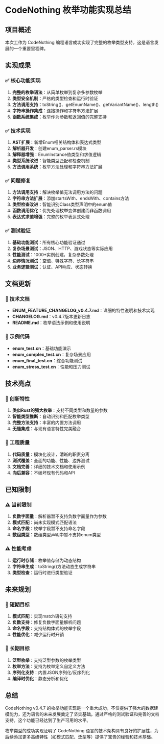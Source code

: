 # CodeNothing 枚举功能实现总结

## 项目概述
本次工作为 CodeNothing 编程语言成功实现了完整的枚举类型支持，这是语言发展的一个重要里程碑。

## 实现成果

### ✅ 核心功能实现
1. **完整的枚举语法**：从简单枚举到复杂多参数枚举
2. **类型安全机制**：严格的类型检查和运行时验证
3. **方法调用支持**：toString()、getEnumName()、getVariantName()、length()
4. **字符串操作集成**：连接操作和字符串方法扩展
5. **函数系统集成**：枚举作为参数和返回值的完整支持

### ✅ 技术实现
1. **AST扩展**：新增Enum相关结构体和表达式类型
2. **解析器开发**：创建enum_parser.rs模块
3. **解释器增强**：EnumInstance值类型和求值逻辑
4. **类型系统改进**：智能类型匹配和检查机制
5. **方法调用系统**：枚举方法处理和字符串方法扩展

### ✅ 问题修复
1. **方法调用支持**：解决枚举值无法调用方法的问题
2. **字符串方法扩展**：添加startsWith、endsWith、contains方法
3. **类型检查改进**：智能识别Class类型声明中的enum值
4. **函数调用优化**：优先处理枚举变体创建而非函数调用
5. **表达式求值增强**：完整的枚举表达式处理

### ✅ 测试验证
1. **基础功能测试**：所有核心功能验证通过
2. **复杂场景测试**：JSON、HTTP、游戏状态等实际应用
3. **性能测试**：1000+实例创建，复杂参数处理
4. **边界情况测试**：空值、特殊字符、长字符串
5. **业务逻辑测试**：认证、API响应、状态转换

## 文档更新

### 📝 技术文档
- **ENUM_FEATURE_CHANGELOG_v0.4.7.md**：详细的特性说明和技术实现
- **CHANGELOG.md**：v0.4.7版本更新日志
- **README.md**：枚举语法示例和使用说明

### 📝 示例代码
- **enum_test.cn**：基础功能演示
- **enum_complex_test.cn**：复杂场景应用
- **enum_final_test.cn**：综合功能测试
- **enum_stress_test.cn**：性能和压力测试

## 技术亮点

### 🚀 创新特性
1. **类似Rust的强大枚举**：支持不同类型和数量的参数
2. **智能类型推断**：自动识别和匹配枚举类型
3. **完整方法支持**：丰富的内置方法调用
4. **无缝集成**：与现有语言特性完美融合

### 🚀 工程质量
1. **代码质量**：模块化设计，清晰的职责分离
2. **测试覆盖**：全面的功能、性能、边界测试
3. **文档完善**：详细的技术文档和使用示例
4. **向后兼容**：不破坏现有代码和API

## 已知限制

### ⚠️ 当前限制
1. **负数字面量**：解析器暂不支持负数字面量作为参数
2. **模式匹配**：尚未实现模式匹配语法
3. **命名字段**：枚举字段暂不支持命名字段
4. **数组类型**：数组类型声明中暂不支持enum类型

### ⚠️ 性能考虑
1. **运行时存储**：枚举值存储为动态结构
2. **字符串生成**：toString()方法动态生成字符串
3. **类型检查**：运行时进行类型验证

## 未来规划

### 🔮 短期目标
1. **模式匹配**：实现match语句支持
2. **负数支持**：修复负数字面量解析问题
3. **命名字段**：支持结构体式的枚举字段
4. **性能优化**：减少运行时开销

### 🔮 长期目标
1. **泛型枚举**：支持泛型参数的枚举类型
2. **枚举方法**：支持为枚举定义自定义方法
3. **序列化支持**：内置JSON序列化/反序列化
4. **编译时优化**：静态分析和优化

## 总结

CodeNothing v0.4.7 的枚举功能实现是一个重大成功，不仅提供了强大的数据建模能力，还为语言的未来发展奠定了坚实基础。通过严格的测试验证和完善的文档支持，这个功能已经达到了生产可用的水平。

枚举类型的成功实现证明了 CodeNothing 语言的技术架构具有良好的扩展性，为后续添加更多高级特性（如模式匹配、泛型等）提供了宝贵的经验和技术基础。
